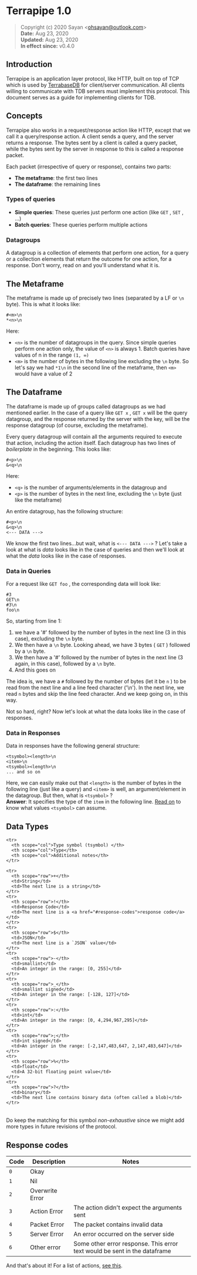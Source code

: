 # Terrapipe 1.0

> Copyright (c) 2020 Sayan <<ohsayan@outlook.com>><br>**Date:** Aug 23, 2020<br>**Updated:** Aug 23, 2020<br>**In effect since:** v0.4.0

## Introduction

Terrapipe is an application layer protocol, like HTTP, built on top of TCP which is used by [TerrabaseDB](https://github.com/terrabasedb/terrabase) for client/server communication. 
All clients willing to communicate with TDB servers must implement this protocol. This document serves as a guide for implementing clients for TDB.

## Concepts

Terrapipe also works in a request/response action like HTTP, except that we call
it a query/response action. A client sends a query, and the server returns a response. The bytes sent by a client is called a query packet, while the bytes sent by the server in response to this is called a response packet.

Each packet (irrespective of query or response), contains two parts:

* **The metaframe**: the first two lines
* **The dataframe**: the remaining lines

### Types of queries

* **Simple queries**: These queries just perform one action (like `GET` , `SET` , ...)
* **Batch queries**: These queries perform multiple actions

### Datagroups

A datagroup is a collection of elements that perform one action, for a query or a collection elements that return the outcome for one action, for a response. Don't worry, read on and you'll understand what it is.

## The Metaframe

The metaframe is made up of precisely two lines (separated by a LF or `\n` byte). This is what it looks like:

``` 
#<m>\n
*<n>\n
```

Here:

* `<n>` is the number of datagroups in the query. Since simple queries perform one action only, the value of `<n>` is always 1. Batch queries have values of n in the range `(1, ∞)`
* `<m>` is the number of bytes in the following line excluding the `\n` byte. So let's say we had `*1\n` in the second line of the metaframe, then `<m>` would have a value of 2

## The Dataframe

The dataframe is made up of groups called datagroups as we had mentioned earlier. In the case of a query like `GET x` , `GET x` will be the query datagroup, and the response returned by the server with the key, will be the response datagroup (of course, excluding the metaframe).

Every query datagroup will contain all the arguments required to execute that action, including the action itself. Each datagroup has two lines of _boilerplate_ in the beginning. This looks like:

``` 
#<p>\n
&<q>\n
```

Here:

* `<q>` is the number of arguments/elements in the datagroup and
* `<p>` is the number of bytes in the next line, excluding the `\n` byte (just like the metaframe)

An entire datagroup, has the following structure:

``` 
#<p>\n
&<q>\n
<--- DATA --->
```

We know the first two lines...but wait, what is `<--- DATA --->` ? Let's take a look at what is _data_ looks like in the case of queries and then we'll look at what the _data_ looks like in the case of responses.

### Data in Queries

For a request like `GET foo` , the corresponding data will look like:

``` 
#3
GET\n
#3\n
foo\n
```

So, starting from line 1:

1. we have a '#' followed by the number of bytes in the next line (3 in this case), excluding the `\n` byte.   
2. We then have a `\n` byte. Looking ahead, we have 3 bytes ( `GET` ) followed by a `\n` byte.  
3. We then have  a '#' followed by the number of bytes in the next line (3 again, in this case), followed by a `\n` byte.  
4. And this goes on

The idea is, we have a `#` followed by the number of bytes (let it be `n` ) to be read from the next line and a line feed character ('\n'). In the next line, we read `n` bytes and skip the line feed character. And we keep going on, in this way.

Not so hard, right? Now let's look at what the data looks like in the case of responses.

### Data in Responses

Data in responses have the following general structure:

``` 
<tsymbol><length>\n
<item>\n
<tsymbol><length>\n
... and so on
```

Here, we can easily make out that `<length>` is the number of bytes in the following line (just like a query) and `<item>` is well, an argument/element in the datagroup. But then, what is `<tsymbol>` ?  
**Answer**: It specifies the type of the `item` in the following line. [Read on](#data-types) to know what values `<tsymbol>` can assume.

## Data Types

<table class="table table-striped">
  <thead class="thead-dark">

    <tr>
      <th scope="col">Type symbol (tsymbol) </th>
      <th scope="col">Type</th>
      <th scope="col">Additional notes</th>
    </tr>

  </thead>
  <tbody>

    <tr>
      <th scope="row">+</th>
      <td>String</td>
      <td>The next line is a string</td>
    </tr>
    <tr>
      <th scope="row">!</th>
      <td>Response Code</td>
      <td>The next line is a <a href="#response-codes">response code</a></td>
    </tr>
    <tr>
      <th scope="row">$</th>
      <td>JSON</td>
      <td>The next line is a `JSON` value</td>
    </tr>
    <tr>
      <th scope="row">-</th>
      <td>smallint</td>
      <td>An integer in the range: [0, 255]</td>
    </tr>
    <tr>
      <th scope="row">_</th>
      <td>smallint signed</td>
      <td>An integer in the range: [-128, 127]</td>
    </tr>
    <tr>
      <th scope="row">:</th>
      <td>int</td>
      <td>An integer in the range: [0, 4,294,967,295]</td>
    </tr>
    <tr>
      <th scope="row">;</th>
      <td>int signed</td>
      <td>An integer in the range: [-2,147,483,647, 2,147,483,647]</td>
    </tr>
    <tr>
      <th scope="row">%</th>
      <td>float</td>
      <td>A 32-bit floating point value</td>
    </tr>
    <tr>
      <th scope="row">?</th>
      <td>binary</td>
      <td>The next line contains binary data (often called a blob)</td>
    </tr>

  </tbody>
</table>

Do keep the matching for this symbol _non-exhaustive_ since we might add more types in future revisions of the protocol.

## Response codes

| Code | Description | Notes |
| ---- | ------- | ----- |
`0` | Okay ||
`1` | Nil||
`2` | Overwrite Error||
`3` | Action Error|The action didn't expect the arguments sent|
`4` | Packet Error|The packet contains invalid data|
`5` | Server Error| An error occurred on the server side
`6` | Other error| Some other error response. This error text would be sent in the dataframe|

And that's about it! For a list of actions, [see this](../List-Of-Actions.md).
